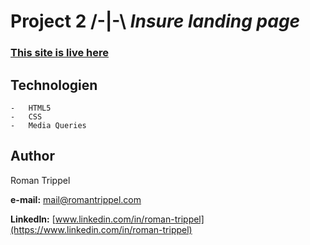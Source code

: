 # **Project 2**   /-|-\  _Insure landing page_

### [This site is live here](https://rtrippel.github.io/ReDI-Project2---intermediate/)

## Technologien
    -   HTML5
    -   CSS
    -   Media Queries

## Author

Roman Trippel

**e-mail:** [mail@romantrippel.com](mailto:mail@romantrippel.com)


**LinkedIn:** [www.linkedin.com/in/roman-trippel](https://www.linkedin.com/in/roman-trippel)
